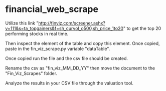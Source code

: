 # financial_web_scrape


Utilize this link "http://finviz.com/screener.ashx?v=111&s=ta_topgainers&f=sh_curvol_o500,sh_price_1to20" to get the top 20 performing stocks in real time.

Then inspect the element of the table and copy this element. Once copied, paste in the fin_viz_scrape.py variable "dataTable". 

Once copied run the file and the csv file should be created. 

Rename the csv as "fin_viz_MM_DD_YY" then move the document to the "Fin_Viz_Scrapes" folder. 

Analyze the results in your CSV file through the valuation tool. 

